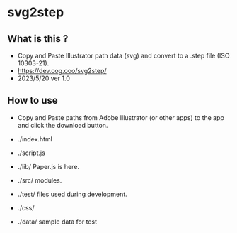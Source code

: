 # svg2step


## What is this ?

- Copy and Paste Illustrator path data (svg) and convert to a .step file (ISO 10303-21).
- https://dev.cog.ooo/svg2step/
- 2023/5/20 ver 1.0

## How to use
- Copy and Paste paths from Adobe Illustrator (or other apps) to the app and click the download button.

* ./index.html
* ./script.js

* ./lib/ Paper.js is here.
* ./src/ modules.
* ./test/ files used during development.
* ./css/
* ./data/ sample data for test
